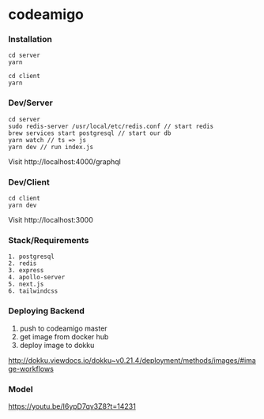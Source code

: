 # codeamigo

### Installation

```
cd server
yarn

cd client
yarn
```

### Dev/Server

```
cd server
sudo redis-server /usr/local/etc/redis.conf // start redis
brew services start postgresql // start our db
yarn watch // ts => js
yarn dev // run index.js
```

Visit http://localhost:4000/graphql

### Dev/Client

```
cd client
yarn dev
```

Visit http://localhost:3000

### Stack/Requirements

```
1. postgresql
2. redis
3. express
4. apollo-server
5. next.js
6. tailwindcss
```

### Deploying Backend

1. push to codeamigo master
2. get image from docker hub
3. deploy image to dokku

http://dokku.viewdocs.io/dokku~v0.21.4/deployment/methods/images/#image-workflows

### Model

https://youtu.be/I6ypD7qv3Z8?t=14231
